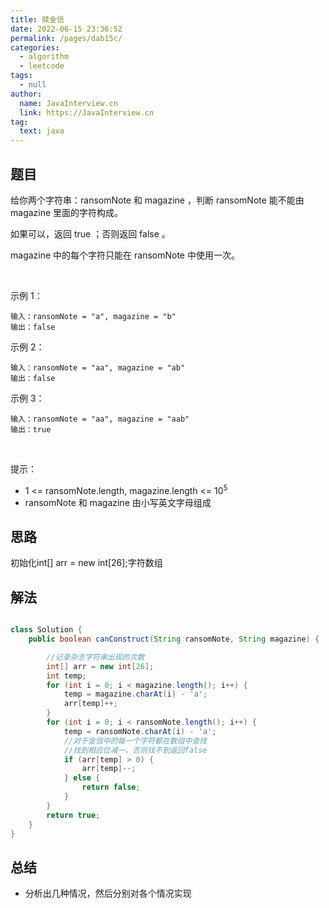 ```yaml
---
title: 赎金信
date: 2022-06-15 23:36:52
permalink: /pages/dab15c/
categories: 
  - algorithm
  - leetcode
tags: 
  - null
author: 
  name: JavaInterview.cn
  link: https://JavaInterview.cn
tag: 
  text: java
---
```


## 题目
给你两个字符串：ransomNote 和 magazine ，判断 ransomNote 能不能由 magazine 里面的字符构成。

如果可以，返回 true ；否则返回 false 。

magazine 中的每个字符只能在 ransomNote 中使用一次。

 

示例 1：

    输入：ransomNote = "a", magazine = "b"
    输出：false
示例 2：

    输入：ransomNote = "aa", magazine = "ab"
    输出：false
示例 3：

    输入：ransomNote = "aa", magazine = "aab"
    输出：true
 

提示：

- 1 <= ransomNote.length, magazine.length <= 10<sup>5</sup>
- ransomNote 和 magazine 由小写英文字母组成



## 思路

初始化int[] arr = new int[26];字符数组


## 解法
```java

class Solution {
    public boolean canConstruct(String ransomNote, String magazine) {

        //记录杂志字符串出现的次数
        int[] arr = new int[26];
        int temp;
        for (int i = 0; i < magazine.length(); i++) {
            temp = magazine.charAt(i) - 'a';
            arr[temp]++;
        }
        for (int i = 0; i < ransomNote.length(); i++) {
            temp = ransomNote.charAt(i) - 'a';
            //对于金信中的每一个字符都在数组中查找
            //找到相应位减一，否则找不到返回false
            if (arr[temp] > 0) {
                arr[temp]--;
            } else {
                return false;
            }
        }
        return true;
    }
}
```

## 总结

- 分析出几种情况，然后分别对各个情况实现 
